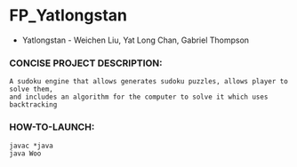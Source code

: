 # FP_Yatlongstan

* Yatlongstan - Weichen Liu, Yat Long Chan, Gabriel Thompson

### CONCISE PROJECT DESCRIPTION:
 ```
 A sudoku engine that allows generates sudoku puzzles, allows player to solve them, 
 and includes an algorithm for the computer to solve it which uses backtracking
 ```

### HOW-TO-LAUNCH:
```
javac *java
java Woo
```

